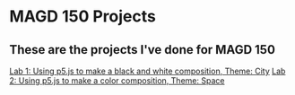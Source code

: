 # MAGD 150 Projects
## These are the projects I've done for MAGD 150
[Lab 1: Using p5.js to make a black and white composition, Theme: City](https://github.com/staddlern/MAGD150-Projects/tree/gh-pages/s22magd150lab01_staddler)
[Lab 2: Using p5.js to make a color composition, Theme: Space](https://github.com/staddlern/MAGD150-Projects/tree/gh-pages/s22magd150lab02_Staddler)
